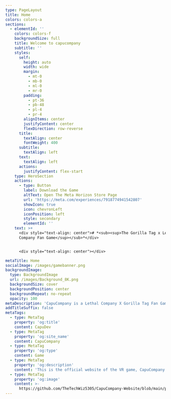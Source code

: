 ```yaml
---
type: PageLayout
title: Home
colors: colors-a
sections:
  - elementId: ''
    colors: colors-f
    backgroundSize: full
    title: Welcome to capucompany
    subtitle: ''
    styles:
      self:
        height: auto
        width: wide
        margin:
          - mt-0
          - mb-0
          - ml-0
          - mr-0
        padding:
          - pt-36
          - pb-48
          - pl-4
          - pr-4
        alignItems: center
        justifyContent: center
        flexDirection: row-reverse
      title:
        textAlign: center
        fontWeight: 400
      subtitle:
        textAlign: left
      text:
        textAlign: left
      actions:
        justifyContent: flex-start
    type: HeroSection
    actions:
      - type: Button
        label: Download the Game
        altText: Open The Meta Horizon Store Page
        url: 'https://meta.com/experiences/7918774941542807'
        showIcon: true
        icon: chevronLeft
        iconPosition: left
        style: secondary
        elementId: ''
    text: >+
      <div style="text-align: center"># *<sub><sup>The Gorilla Tag x Lethal
      Company Fan Game</sup></sub>*</div>


      <div style="text-align: center"></div>

metaTitle: Home
socialImage: /images/gamebanner.png
backgroundImage:
  type: BackgroundImage
  url: /images/Background_8K.png
  backgroundSize: cover
  backgroundPosition: center
  backgroundRepeat: no-repeat
  opacity: 100
metaDescription: 'CapuCompany is a Lethal Company X Gorilla Tag Fan Game, with so much to do!'
addTitleSuffix: false
metaTags:
  - type: MetaTag
    property: 'og:title'
    content: CapuDev
  - type: MetaTag
    property: 'og:site_name'
    content: CapuCompany
  - type: MetaTag
    property: 'og:type'
    content: Game
  - type: MetaTag
    property: 'og:description'
    content: 'This is the official website of the VR game, CapuCompany!'
  - type: MetaTag
    property: 'og:image'
    content: >-
      https://github.com/TheTechWiz5305/CapuCompany-Website/blob/main/public/images/gamebanner.png?raw=true
---
```

